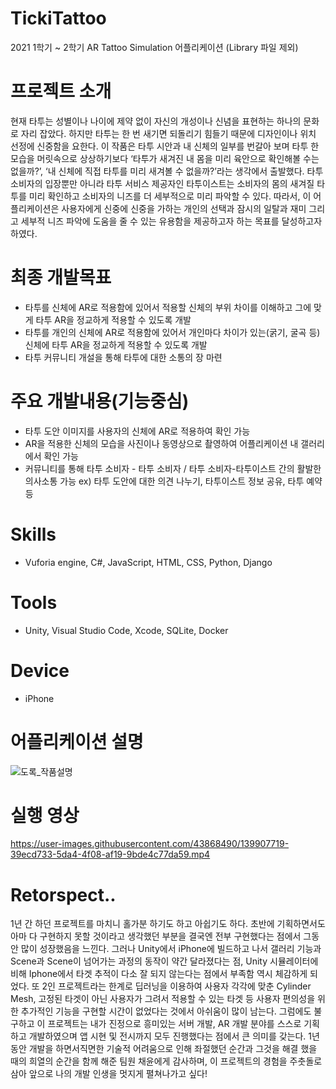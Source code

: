 # TickiTattoo
2021 1학기 ~ 2학기 AR Tattoo Simulation 어플리케이션 <TickiTattoo>
(Library 파일 제외)

  
# 프로젝트 소개
현재 타투는 성별이나 나이에 제약 없이 자신의 개성이나 신념을 표현하는 하나의 문화로 자리 잡았다. 하지만 타투는 한 번 새기면 되돌리기 힘들기 때문에 디자인이나 위치 선정에 신중함을 요한다.
이 작품은 타투 시안과 내 신체의 일부를 번갈아 보며 타투 한 모습을 머릿속으로 상상하기보다 ‘타투가 새겨진 내 몸을 미리 육안으로 확인해볼 수는 없을까?’, ‘내 신체에 직접 타투를 미리 새겨볼 수 없을까?’라는 생각에서 출발했다.
타투 소비자의 입장뿐만 아니라 타투 서비스 제공자인 타투이스트는 소비자의 몸의 새겨질 타투를 미리 확인하고 소비자의 니즈를 더 세부적으로 미리 파악할 수 있다.
따라서, 이 어플리케이션은 사용자에게 신중에 신중을 가하는 개인의 선택과 잠시의 일탈과 재미 그리고 세부적 니즈 파악에 도움을 줄 수 있는 유용함을 제공하고자 하는 목표를 달성하고자 하였다.
  
  
# 최종 개발목표

- 타투를 신체에 AR로 적용함에 있어서 적용할 신체의 부위 차이를 이해하고 그에 맞게 타투 AR을 정교하게 적용할 수 있도록 개발
- 타투를 개인의 신체에 AR로 적용함에 있어서 개인마다 차이가 있는(굵기, 굴곡 등) 신체에 타투 AR을 정교하게 적용할 수 있도록 개발
- 타투 커뮤니티 개설을 통해 타투에 대한 소통의 장 마련

  
# 주요 개발내용(기능중심)

- 타투 도안 이미지를 사용자의 신체에 AR로 적용하여 확인 가능
- AR을 적용한 신체의 모습을 사진이나 동영상으로 촬영하여 어플리케이션 내 갤러리에서 확인 가능
- 커뮤니티를 통해 타투 소비자 - 타투 소비자 / 타투 소비자-타투이스트 간의 활발한 의사소통 가능 ex) 타투 도안에 대한 의견 나누기, 타투이스트 정보 공유, 타투 예약 등

  
# Skills
- Vuforia engine, C#, JavaScript, HTML, CSS, Python, Django

  
# Tools
- Unity, Visual Studio Code, Xcode, SQLite, Docker
 
  
# Device
- iPhone
 
  
# 어플리케이션 설명
![도록_작품설명](https://user-images.githubusercontent.com/43868490/139902243-60f02407-9de0-4d07-9c2a-2c4dde2ddb56.jpg)

  
# 실행 영상
https://user-images.githubusercontent.com/43868490/139907719-39ecd733-5da4-4f08-af19-9bde4c77da59.mp4

  
# Retorspect..
1년 간 하던 프로젝트를 마치니 홀가분 하기도 하고 아쉽기도 하다. 초반에 기획하면서도 아마 다 구현하지 못할 것이라고 생각했던 부분을 결국엔 전부 구현했다는 점에서 그동안 많이 성장했음을 느낀다. 그러나 Unity에서 iPhone에 빌드하고 나서 갤러리 기능과 Scene과 Scene이 넘어가는 과정의 동작이 약간 달라졌다는 점, Unity 시뮬레이터에 비해 Iphone에서 타겟 추적이 다소 잘 되지 않는다는 점에서 부족함 역시 체감하게 되었다. 또 2인 프로젝트라는 한계로 딥러닝을 이용하여 사용자 각각에 맞춘 Cylinder Mesh, 고정된 타겟이 아닌 사용자가 그려서 적용할 수 있는 타겟 등 사용자 편의성을 위한 추가적인 기능을 구현할 시간이 없었다는 것에서 아쉬움이 많이 남는다. 그럼에도 불구하고 이 프로젝트는 내가 진정으로 흥미있는 서버 개발, AR 개발 분야를 스스로 기획하고 개발하였으며 앱 시현 및 전시까지 모두 진행했다는 점에서 큰 의미를 갖는다. 1년 동안 개발을 하면서직면한 기술적 어려움으로 인해 좌절했던 순간과 그것을 해결 했을 때의 희열의 순간을 함께 해준 팀원 채윤에게 감사하며, 이 프로젝트의 경험을 주춧돌로 삼아 앞으로 나의 개발 인생을 멋지게 펼쳐나가고 싶다!
